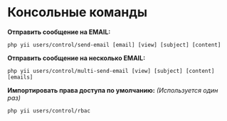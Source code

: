 # Консольные команды

**Отправить сообщение на EMAIL:**
```
php yii users/control/send-email [email] [view] [subject] [content]
```


**Отправить сообщение на несколько EMAIL:**
```
php yii users/control/multi-send-email [view] [subject] [content] [emails]
```


**Импортировать права доступа по умолчанию:**
*(Используется один раз)*
```
php yii users/control/rbac
```